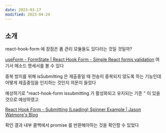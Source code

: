 ```yaml
---
date: 2023-03-17
modified: 2023-04-24
---
```


## 소개

react-hook-form 에 장점은 폼 관리 모듈들도 있다라는 것일 것일까?

[useForm - FormState | React Hook Form - Simple React forms validation](https://react-hook-form.com/api/useform/formstate/)
여기서 메소드 명세서를 볼 수 있다

중복 방지를 위해
isSubmitting 은 제출중일 때 전송이 중복되지 않도록 하는 기능인데
어떻게 제출중임을 인지하는 것인지 의문이 들었다

예상하기로 "react-hook-form issubmitting 가 활성화되고 유지되는 기준 " 이 있을 것으로 예상하였고

[React Hook Form - Submitting (Loading) Spinner Example | Jason Watmore's Blog](https://jasonwatmore.com/post/2021/09/12/react-hook-form-submitting-loading-spinner-example)

확인 결과 내부 콜백에서 promise 를 반환해야하는 것을 확인할 수 있었다

